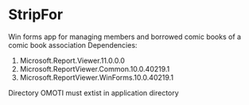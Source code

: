 # StripFor
Win forms app for managing members and borrowed comic books of a comic book association
Dependencies:
1. Microsoft.Report.Viewer.11.0.0.0
2. Microsoft.ReportViewer.Common.10.0.40219.1
3. Microsoft.ReportViewer.WinForms.10.0.40219.1

Directory OMOTI must extist in application directory
